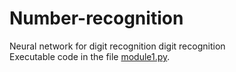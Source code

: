 # Number-recognition
Neural network for digit recognition digit recognition  
Executable code in the file [module1.py](https://github.com/SergeyTutuev/Number-recognition/blob/main/First_Neiron_Graph/First_Neiron_Graph/module1.py).
